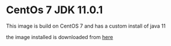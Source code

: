 # CentOs 7 JDK 11.0.1

This image is build on CentOS 7 and has a custom install of java 11

the image installed is downloaded from [here](https://www.oracle.com/technetwork/java/javase/downloads/jdk11-downloads-5066655.html)

